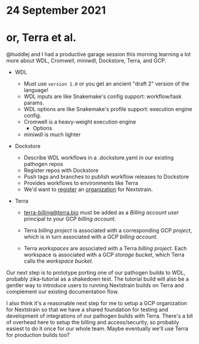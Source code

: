 # 24 September 2021
# or, Terra et al.

@huddlej and I had a productive garage session this morning learning a lot more
about WDL, Cromwell, miniwdl, Dockstore, Terra, and GCP.

- WDL
  - Must use `version 1.0` or you get an ancient "draft 2" version of the
    language!
  - WDL inputs are like Snakemake's config support: workflow/task params.
  - WDL options are like Snakemake's profile support: execution engine config.
  - Cromwell is a heavy-weight execution engine
    - Options
  - miniwdl is much lighter

- Dockstore
  - Describe WDL workflows in a .dockstore.yaml in our existing pathogen repos
  - Register repos with Dockstore
  - Push tags and branches to publish workflow releases to Dockstore
  - Provides workflows to environments like Terra
  - We'd want to
    [register](https://docs.dockstore.org/en/stable/advanced-topics/organizations-and-collections.html)
    an [organization](https://dockstore.org/organizations) for Nextstrain.

- Terra
  - terra-billing@terra.bio must be added as a _Billing account user_ principal
    to your GCP _billing account_.

  - Terra _billing project_ is associated with a corresponding GCP _project_,
    which is in turn associated with a GCP _billing account_.

  - Terra _workspaces_ are associated with a Terra _billing project_.  Each
    workspace is associated with a GCP _storage bucket_, which Terra calls the
    _workspace bucket_.

Our next step is to prototype porting one of our pathogen builds to WDL,
probably zika-tutorial as a shakedown test.  The tutorial build will also be a
gentler way to introduce users to running Nextstrain builds on Terra and
complement our existing documentation flow.

I also think it's a reasonable next step for me to setup a GCP organization for
Nextstrain so that we have a shared foundation for testing and development of
integrations of our pathogen builds with Terra.  There's a bit of overhead here
to setup the billing and access/security, so probably easiest to do it once for
our whole team.  Maybe eventually we'll use Terra for production builds too?
